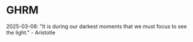 # GHRM

2025-03-08: "It is during our darkest moments that we must focus to see the light." - Aristotle